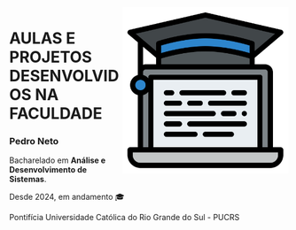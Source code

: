 <img src="Images/Computer_science.svg" width="300" align="right">

# AULAS E PROJETOS DESENVOLVIDOS NA FACULDADE

### Pedro Neto

Bacharelado em **Análise e Desenvolvimento de Sistemas**.

Desde 2024, em andamento :mortar_board:

Pontifícia Universidade Católica do Rio Grande do Sul - PUCRS
